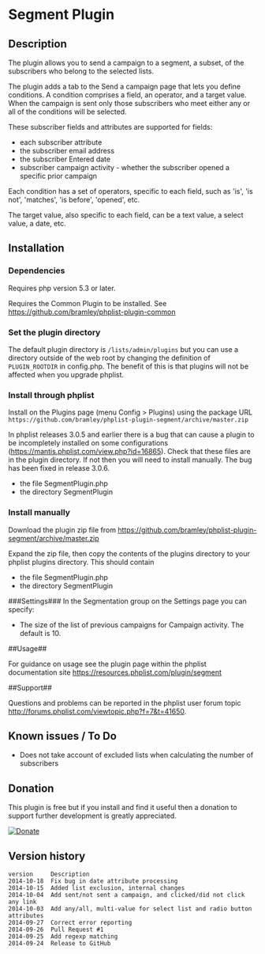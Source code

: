 # Segment Plugin #

## Description ##

The plugin allows you to send a campaign to a segment, a subset, of the subscribers who belong to the selected lists.

The plugin adds a tab to the Send a campaign page that lets you define conditions. A condition comprises a field, an operator, and a target value.
When the campaign is sent only those subscribers who meet either any or all of the conditions will be selected. 

These subscriber fields and attributes are supported for fields:

* each subscriber attribute
* the subscriber email address
* the subscriber Entered date
* subscriber campaign activity - whether the subscriber opened a specific prior campaign

Each condition has a set of operators, specific to each field, such as 'is', 'is not', 'matches', 'is before', 'opened', etc.

The target value, also specific to each field, can be a text value, a select value, a date, etc.

## Installation ##

### Dependencies ###

Requires php version 5.3 or later. 

Requires the Common Plugin to be installed. See <https://github.com/bramley/phplist-plugin-common>

### Set the plugin directory ###
The default plugin directory is `/lists/admin/plugins` but you can use a directory outside of the web root by
changing the definition of `PLUGIN_ROOTDIR` in config.php.
The benefit of this is that plugins will not be affected when you upgrade phplist.

### Install through phplist ###
Install on the Plugins page (menu Config > Plugins) using the package URL `https://github.com/bramley/phplist-plugin-segment/archive/master.zip`

In phplist releases 3.0.5 and earlier there is a bug that can cause a plugin to be incompletely installed on some configurations (<https://mantis.phplist.com/view.php?id=16865>). 
Check that these files are in the plugin directory. If not then you will need to install manually. The bug has been fixed in release 3.0.6.

* the file SegmentPlugin.php
* the directory SegmentPlugin

### Install manually ###
Download the plugin zip file from <https://github.com/bramley/phplist-plugin-segment/archive/master.zip>

Expand the zip file, then copy the contents of the plugins directory to your phplist plugins directory.
This should contain

* the file SegmentPlugin.php
* the directory SegmentPlugin

###Settings###
In the Segmentation group on the Settings page you can specify:

* The size of the list of previous campaigns for Campaign activity. The default is 10.

##Usage##

For guidance on usage see the plugin page within the phplist documentation site <https://resources.phplist.com/plugin/segment>

##Support##

Questions and problems can be reported in the phplist user forum topic <http://forums.phplist.com/viewtopic.php?f=7&t=41650>.

## Known issues / To Do ##

* Does not take account of excluded lists when calculating the number of subscribers

## Donation ##
This plugin is free but if you install and find it useful then a donation to support further development is greatly appreciated.

[![Donate](https://www.paypalobjects.com/en_US/i/btn/btn_donate_LG.gif)](https://www.paypal.com/cgi-bin/webscr?cmd=_s-xclick&hosted_button_id=W5GLX53WDM7T4)

## Version history ##

    version     Description
    2014-10-18  Fix bug in date attribute processing
    2014-10-15  Added list exclusion, internal changes
    2014-10-04  Add sent/not sent a campaign, and clicked/did not click any link
    2014-10-03  Add any/all, multi-value for select list and radio button attributes
    2014-09-27  Correct error reporting
    2014-09-26  Pull Request #1
    2014-09-25  Add regexp matching
    2014-09-24  Release to GitHub
